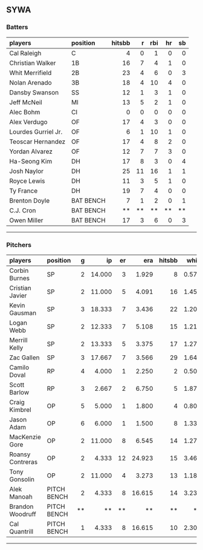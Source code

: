## SYWA

### Batters

 
|players             |position  | hitsbb|  r| rbi| hr| sb| 
|:-------------------|:---------|------:|--:|---:|--:|--:| 
|Cal Raleigh         |C         |      4|  0|   1|  0|  0| 
|Christian Walker    |1B        |     16|  7|   4|  1|  0| 
|Whit Merrifield     |2B        |     23|  4|   6|  0|  3| 
|Nolan Arenado       |3B        |     18|  4|  10|  4|  0| 
|Dansby Swanson      |SS        |     12|  1|   3|  1|  0| 
|Jeff McNeil         |MI        |     13|  5|   2|  1|  0| 
|Alec Bohm           |CI        |      0|  0|   0|  0|  0| 
|Alex Verdugo        |OF        |     17|  4|   3|  0|  0| 
|Lourdes Gurriel Jr. |OF        |      6|  1|  10|  1|  0| 
|Teoscar Hernandez   |OF        |     17|  4|   8|  2|  0| 
|Yordan Alvarez      |OF        |     12|  7|   7|  3|  0| 
|Ha-Seong Kim        |DH        |     17|  8|   3|  0|  4| 
|Josh Naylor         |DH        |     25| 11|  16|  1|  1| 
|Royce Lewis         |DH        |     11|  3|   5|  1|  0| 
|Ty France           |DH        |     19|  7|   4|  0|  0| 
|Brenton Doyle       |BAT BENCH |      7|  1|   2|  0|  1| 
|C.J. Cron           |BAT BENCH |     **| **|  **| **| **| 
|Owen Miller         |BAT BENCH |     17|  3|   6|  0|  3| 


* * *

### Pitchers

 
|players          |position    |  g|     ip| er|    era| hitsbb|  whip| so|  w| sv| 
|:----------------|:-----------|--:|------:|--:|------:|------:|-----:|--:|--:|--:| 
|Corbin Burnes    |SP          |  2| 14.000|  3|  1.929|      8| 0.571| 16|  1|  0| 
|Cristian Javier  |SP          |  2| 11.000|  5|  4.091|     16| 1.455|  7|  1|  0| 
|Kevin Gausman    |SP          |  3| 18.333|  7|  3.436|     22| 1.200| 28|  2|  0| 
|Logan Webb       |SP          |  2| 12.333|  7|  5.108|     15| 1.216|  9|  0|  0| 
|Merrill Kelly    |SP          |  2| 13.333|  5|  3.375|     17| 1.275| 13|  2|  0| 
|Zac Gallen       |SP          |  3| 17.667|  7|  3.566|     29| 1.642| 18|  1|  0| 
|Camilo Doval     |RP          |  4|  4.000|  1|  2.250|      2| 0.500|  6|  0|  2| 
|Scott Barlow     |RP          |  3|  2.667|  2|  6.750|      5| 1.875|  5|  0|  1| 
|Craig Kimbrel    |OP          |  5|  5.000|  1|  1.800|      4| 0.800|  7|  1|  2| 
|Jason Adam       |OP          |  6|  6.000|  1|  1.500|      8| 1.333|  7|  1|  3| 
|MacKenzie Gore   |OP          |  2| 11.000|  8|  6.545|     14| 1.273|  9|  0|  0| 
|Roansy Contreras |OP          |  2|  4.333| 12| 24.923|     15| 3.462|  7|  0|  0| 
|Tony Gonsolin    |OP          |  2| 11.000|  4|  3.273|     13| 1.182|  7|  1|  0| 
|Alek Manoah      |PITCH BENCH |  2|  4.333|  8| 16.615|     14| 3.231|  2|  0|  0| 
|Brandon Woodruff |PITCH BENCH | **|     **| **|     **|     **|    **| **| **| **| 
|Cal Quantrill    |PITCH BENCH |  1|  4.333|  8| 16.615|     10| 2.308|  3|  0|  0| 


* * *


